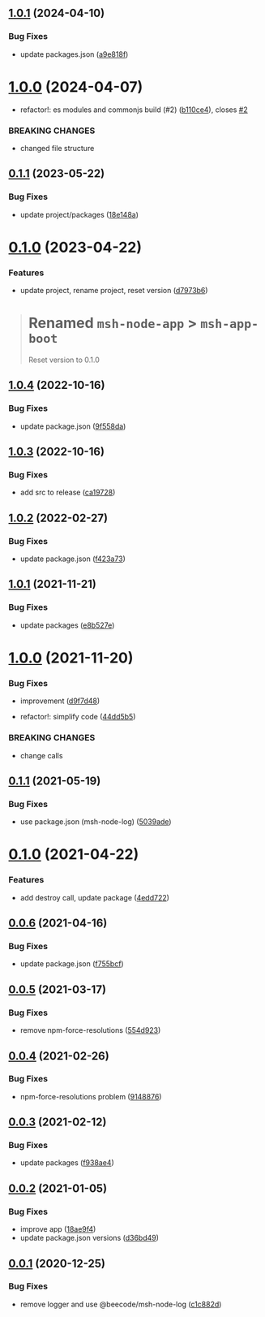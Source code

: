 ## [1.0.1](https://github.com/beecode-rs/msh-app-boot/compare/v1.0.0...v1.0.1) (2024-04-10)


### Bug Fixes

* update packages.json ([a9e818f](https://github.com/beecode-rs/msh-app-boot/commit/a9e818f3f61191e04abb563519afcccf7296aced))

# [1.0.0](https://github.com/beecode-rs/msh-app-boot/compare/v0.1.1...v1.0.0) (2024-04-07)


* refactor!: es modules and commonjs build (#2) ([b110ce4](https://github.com/beecode-rs/msh-app-boot/commit/b110ce4d83013392f5223afd06cb41865c81f95e)), closes [#2](https://github.com/beecode-rs/msh-app-boot/issues/2)


### BREAKING CHANGES

* changed file structure

## [0.1.1](https://github.com/beecode-rs/msh-app-boot/compare/v0.1.0...v0.1.1) (2023-05-22)


### Bug Fixes

* update project/packages ([18e148a](https://github.com/beecode-rs/msh-app-boot/commit/18e148ac7d7f84ee7c34604690d0a0b4891a6812))

# [0.1.0](https://github.com/beecode-rs/msh-app-boot/compare/v0.0.0...v0.1.0) (2023-04-22)


### Features

* update project, rename project, reset version ([d7973b6](https://github.com/beecode-rs/msh-app-boot/commit/d7973b6a5cd32bae43e9869a2316574ee07b228a))

> # Renamed `msh-node-app` > `msh-app-boot`
> Reset version to 0.1.0

## [1.0.4](https://github.com/beecode-rs/msh-node-app/compare/v1.0.3...v1.0.4) (2022-10-16)


### Bug Fixes

* update package.json ([9f558da](https://github.com/beecode-rs/msh-node-app/commit/9f558da54fb09cfe7331c0386cde835a7b0c95b6))

## [1.0.3](https://github.com/beecode-rs/msh-node-app/compare/v1.0.2...v1.0.3) (2022-10-16)


### Bug Fixes

* add src to release ([ca19728](https://github.com/beecode-rs/msh-node-app/commit/ca19728dda71ad1da90d16a1052c181fa68881f4))

## [1.0.2](https://github.com/beecode-rs/msh-node-app/compare/v1.0.1...v1.0.2) (2022-02-27)


### Bug Fixes

* update package.json ([f423a73](https://github.com/beecode-rs/msh-node-app/commit/f423a7373dcc3007a80731bb46607fa59c73864d))

## [1.0.1](https://github.com/beecode-rs/msh-node-app/compare/v1.0.0...v1.0.1) (2021-11-21)


### Bug Fixes

* update packages ([e8b527e](https://github.com/beecode-rs/msh-node-app/commit/e8b527e58c179df77cde8ee369e4fe5f87ee4b7c))

# [1.0.0](https://github.com/beecode-rs/msh-node-app/compare/v0.1.1...v1.0.0) (2021-11-20)


### Bug Fixes

* improvement ([d9f7d48](https://github.com/beecode-rs/msh-node-app/commit/d9f7d48f342c6eb74daa25de0ca55da4236d430e))


* refactor!: simplify code ([44dd5b5](https://github.com/beecode-rs/msh-node-app/commit/44dd5b5fdbe3e721bda2f4098145e20a8d04773c))


### BREAKING CHANGES

* change calls

## [0.1.1](https://github.com/beecode-rs/msh-node-app/compare/v0.1.0...v0.1.1) (2021-05-19)


### Bug Fixes

* use package.json (msh-node-log) ([5039ade](https://github.com/beecode-rs/msh-node-app/commit/5039ade3e5a36b45bbe0f24032305851edca7f7b))

# [0.1.0](https://github.com/beecode-rs/msh-node-app/compare/v0.0.6...v0.1.0) (2021-04-22)


### Features

* add destroy call, update package ([4edd722](https://github.com/beecode-rs/msh-node-app/commit/4edd7221d5a296d85577b8054b4d25739dc1ed40))

## [0.0.6](https://github.com/beecode-rs/msh-node-app/compare/v0.0.5...v0.0.6) (2021-04-16)


### Bug Fixes

* update package.json ([f755bcf](https://github.com/beecode-rs/msh-node-app/commit/f755bcf05768e316f43e8aeb7e56bb841fd1eec2))

## [0.0.5](https://github.com/beecode-rs/msh-node-app/compare/v0.0.4...v0.0.5) (2021-03-17)


### Bug Fixes

* remove npm-force-resolutions ([554d923](https://github.com/beecode-rs/msh-node-app/commit/554d923bc1e2a9519db9e0d189abbea68ef00035))

## [0.0.4](https://github.com/beecode-rs/msh-node-app/compare/v0.0.3...v0.0.4) (2021-02-26)


### Bug Fixes

* npm-force-resolutions problem ([9148876](https://github.com/beecode-rs/msh-node-app/commit/91488764a0c7eaef9de9622287e39f38eb2684bb))

## [0.0.3](https://github.com/beecode-rs/msh-node-app/compare/v0.0.2...v0.0.3) (2021-02-12)


### Bug Fixes

* update packages ([f938ae4](https://github.com/beecode-rs/msh-node-app/commit/f938ae44a623e606ad6a03530ea011045883cc94))

## [0.0.2](https://github.com/beecode-rs/msh-node-app/compare/v0.0.1...v0.0.2) (2021-01-05)


### Bug Fixes

* improve app ([18ae9f4](https://github.com/beecode-rs/msh-node-app/commit/18ae9f4bfcc0a4f12e04f4e6ad97eb331ae6feed))
* update package.json versions ([d36bd49](https://github.com/beecode-rs/msh-node-app/commit/d36bd49e2cfabd7013ad941401188fce25776f41))

## [0.0.1](https://github.com/beecode-rs/msh-node-app/compare/v0.0.0...v0.0.1) (2020-12-25)


### Bug Fixes

* remove logger and use @beecode/msh-node-log ([c1c882d](https://github.com/beecode-rs/msh-node-app/commit/c1c882dbf1b2de9ef68ad83258aea8c6352b2f6f))
